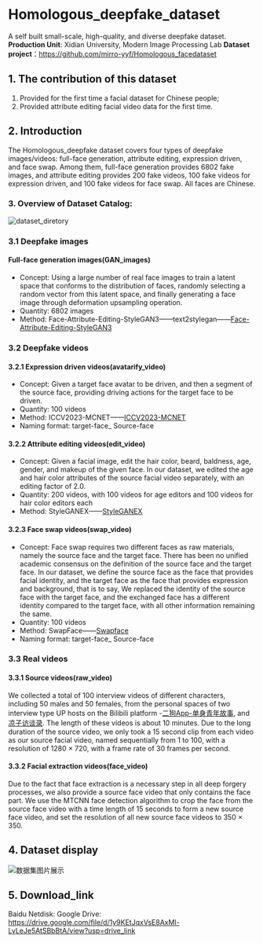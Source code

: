 # Homologous_deepfake_dataset
A self built small-scale, high-quality, and diverse deepfake dataset.
**Production Unit**: Xidian University, Modern Image Processing Lab
**Dataset project**：https://github.com/mirro-yyf/Homologous_facedataset
## 1. The contribution of this dataset
1. Provided for the first time a facial dataset for Chinese people;
2. Provided attribute editing facial video data for the first time.
## 2. Introduction
The Homologous_deepfake dataset covers four types of deepfake images/videos: full-face generation, attribute editing, expression driven, and face swap. Among them, full-face generation provides 6802 fake images, and attribute editing provides 200 fake videos, 100 fake videos for expression driven, and 100 fake videos for face swap. All faces are Chinese.
### 3. Overview of Dataset Catalog:
![dataset_diretory](https://github.com/mirro-yyf/Homologous_facedataset/assets/89956031/7908e479-aa1f-402e-81bf-c12d9db1834a)
### 3.1 Deepfake images
#### Full-face generation images(GAN_images)
- Concept: Using a large number of real face images to train a latent space that conforms to the distribution of faces, randomly selecting a random vector from this latent space, and finally generating a face image through deformation upsampling operation.
- Quantity: 6802 images
- Method: Face-Attribute-Editing-StyleGAN3——text2stylegan——[Face-Attribute-Editing-StyleGAN3](https://github.com/MingtaoGuo/Face-Attribute-Editing-StyleGAN3)
### 3.2 Deepfake videos
#### 3.2.1 Expression driven videos(avatarify_video)
- Concept: Given a target face avatar to be driven, and then a segment of the source face, providing driving actions for the target face to be driven.
- Quantity: 100 videos
- Method: ICCV2023-MCNET——[ICCV2023-MCNET](https://github.com/harlanhong/ICCV2023-MCNET)
- Naming format: target-face_ Source-face
#### 3.2.2 Attribute editing videos(edit_video)
- Concept: Given a facial image, edit the hair color, beard, baldness, age, gender, and makeup of the given face. In our dataset, we edited the age and hair color attributes of the source facial video separately, with an editing factor of 2.0.
- Quantity: 200 videos, with 100 videos for age editors and 100 videos for hair color editors each
- Method: StyleGANEX——[StyleGANEX](https://github.com/williamyang1991/StyleGANEX?tab=readme-ov-file)
#### 3.2.3 Face swap videos(swap_video)
- Concept: Face swap requires two different faces as raw materials, namely the source face and the target face. There has been no unified academic consensus on the definition of the source face and the target face. In our dataset, we define the source face as the face that provides facial identity, and the target face as the face that provides expression and background, that is to say, We replaced the identity of the source face with the target face, and the exchanged face has a different identity compared to the target face, with all other information remaining the same.
- Quantity: 100 videos
- Method: SwapFace——[Swapface](https://swapface.org/#/home)
- Naming format: target-face_ Source-face
### 3.3 Real videos
#### 3.3.1 Source videos(raw_video)
We collected a total of 100 interview videos of different characters, including 50 males and 50 females, from the personal spaces of two interview type UP hosts on the Bilibili platform -[二狗App-单身青年故事](https://space.bilibili.com/524930260?spm_id_from=333.337.0.0), and [凉子访谈录](https://space.bilibili.com/496688267?spm_id_from=333.337.0.0). The length of these videos is about 10 minutes. Due to the long duration of the source video, we only took a 15 second clip from each video as our source facial video, named sequentially from 1 to 100, with a resolution of 1280 × 720, with a frame rate of 30 frames per second.
#### 3.3.2 Facial extraction videos(face_video)
Due to the fact that face extraction is a necessary step in all deep forgery processes, we also provide a source face video that only contains the face part. We use the MTCNN face detection algorithm to crop the face from the source face video with a time length of 15 seconds to form a new source face video, and set the resolution of all new source face videos to 350 × 350.
## 4. Dataset display
![数据集图片展示](https://github.com/mirro-yyf/Homologous_facedataset/assets/89956031/31039df1-29d8-4fe2-801a-38d23a20ab6d)
## 5. Download_link
Baidu Netdisk: 
Google Drive: https://drive.google.com/file/d/1y9KEtJqxVsE8AxMl-LyLeJe5AtSBbBtA/view?usp=drive_link
